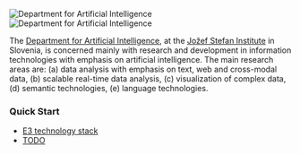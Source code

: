 ![Department for Artificial Intelligence][ailab-icon-light]
![Department for Artificial Intelligence][ailab-icon-dark]

The [Department for Artificial Intelligence][ailab], at the [Jožef Stefan Institute][jsi] in Slovenia, is concerned mainly with research and development in 
information technologies with emphasis on artificial intelligence. The main research areas are: (a) data analysis with emphasis on text, web and 
cross-modal data, (b) scalable real-time data analysis, (c) visualization of complex data, (d) semantic technologies, (e) language technologies.

### Quick Start

- [E3 technology stack][tech-stack]
- [TODO][todo]

<!-- icons -->
[ailab-icon-dark]: https://user-images.githubusercontent.com/9943382/198714147-b3c9aa97-3cdb-4a66-bd90-b686a546b183.png#gh-dark-mode-only
[ailab-icon-light]: https://user-images.githubusercontent.com/9943382/198714147-b3c9aa97-3cdb-4a66-bd90-b686a546b183.png#gh-light-mode-only

<!-- links -->
[ailab]: https://ailab.ijs.si
[jsi]: https://ijs.si/ijsw

[tech-stack]: https://github.com/E3-JSI/.github/wiki/E3-technology-stack

[todo]: ...
